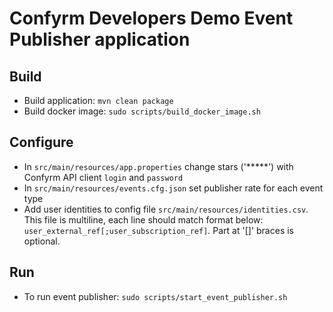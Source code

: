 # Confyrm Developers Demo Event Publisher application

## Build

* Build application: `mvn clean package`
* Build docker image: `sudo scripts/build_docker_image.sh`

## Configure

* In `src/main/resources/app.properties` change stars ('*****') with Confyrm API client `login` and `password`
* In `src/main/resources/events.cfg.json` set publisher rate for each event type
* Add user identities to config file `src/main/resources/identities.csv`. This file is multiline, each line should match format below: `user_external_ref[;user_subscription_ref]`. Part at '[]' braces is optional.

## Run

* To run event publisher: `sudo scripts/start_event_publisher.sh`

